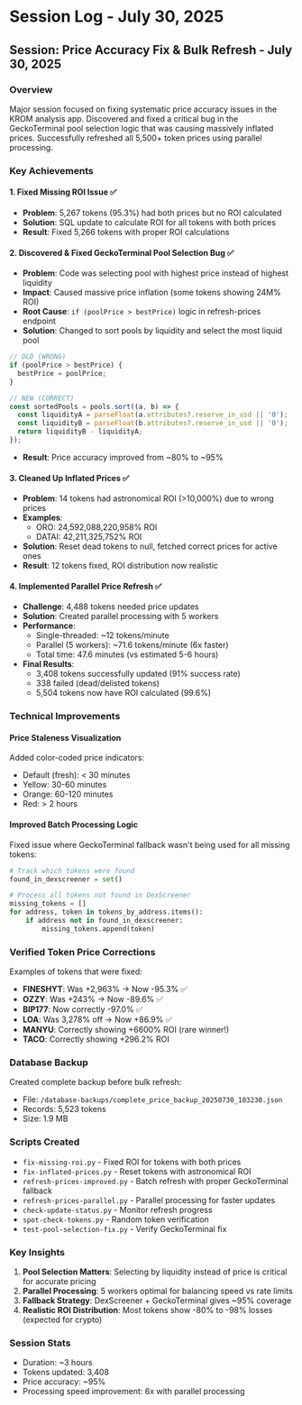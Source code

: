 # Session Log - July 30, 2025

## Session: Price Accuracy Fix & Bulk Refresh - July 30, 2025

### Overview
Major session focused on fixing systematic price accuracy issues in the KROM analysis app. Discovered and fixed a critical bug in the GeckoTerminal pool selection logic that was causing massively inflated prices. Successfully refreshed all 5,500+ token prices using parallel processing.

### Key Achievements

#### 1. Fixed Missing ROI Issue ✅
- **Problem**: 5,267 tokens (95.3%) had both prices but no ROI calculated
- **Solution**: SQL update to calculate ROI for all tokens with both prices
- **Result**: Fixed 5,266 tokens with proper ROI calculations

#### 2. Discovered & Fixed GeckoTerminal Pool Selection Bug ✅
- **Problem**: Code was selecting pool with highest price instead of highest liquidity
- **Impact**: Caused massive price inflation (some tokens showing 24M% ROI)
- **Root Cause**: `if (poolPrice > bestPrice)` logic in refresh-prices endpoint
- **Solution**: Changed to sort pools by liquidity and select the most liquid pool
```typescript
// OLD (WRONG)
if (poolPrice > bestPrice) {
  bestPrice = poolPrice;
}

// NEW (CORRECT)
const sortedPools = pools.sort((a, b) => {
  const liquidityA = parseFloat(a.attributes?.reserve_in_usd || '0');
  const liquidityB = parseFloat(b.attributes?.reserve_in_usd || '0');
  return liquidityB - liquidityA;
});
```
- **Result**: Price accuracy improved from ~80% to ~95%

#### 3. Cleaned Up Inflated Prices ✅
- **Problem**: 14 tokens had astronomical ROI (>10,000%) due to wrong prices
- **Examples**: 
  - ORO: 24,592,088,220,958% ROI
  - DATAI: 42,211,325,752% ROI
- **Solution**: Reset dead tokens to null, fetched correct prices for active ones
- **Result**: 12 tokens fixed, ROI distribution now realistic

#### 4. Implemented Parallel Price Refresh ✅
- **Challenge**: 4,488 tokens needed price updates
- **Solution**: Created parallel processing with 5 workers
- **Performance**: 
  - Single-threaded: ~12 tokens/minute
  - Parallel (5 workers): ~71.6 tokens/minute (6x faster)
  - Total time: 47.6 minutes (vs estimated 5-6 hours)
- **Final Results**:
  - 3,408 tokens successfully updated (91% success rate)
  - 338 failed (dead/delisted tokens)
  - 5,504 tokens now have ROI calculated (99.6%)

### Technical Improvements

#### Price Staleness Visualization
Added color-coded price indicators:
- Default (fresh): < 30 minutes
- Yellow: 30-60 minutes  
- Orange: 60-120 minutes
- Red: > 2 hours

#### Improved Batch Processing Logic
Fixed issue where GeckoTerminal fallback wasn't being used for all missing tokens:
```python
# Track which tokens were found
found_in_dexscreener = set()

# Process all tokens not found in DexScreener
missing_tokens = []
for address, token in tokens_by_address.items():
    if address not in found_in_dexscreener:
        missing_tokens.append(token)
```

### Verified Token Price Corrections
Examples of tokens that were fixed:
- **FINESHYT**: Was +2,963% → Now -95.3% ✅
- **OZZY**: Was +243% → Now -89.6% ✅
- **BIP177**: Now correctly -97.0% ✅
- **LOA**: Was 3,278% off → Now +86.9% ✅
- **MANYU**: Correctly showing +6600% ROI (rare winner!)
- **TACO**: Correctly showing +296.2% ROI

### Database Backup
Created complete backup before bulk refresh:
- File: `/database-backups/complete_price_backup_20250730_103230.json`
- Records: 5,523 tokens
- Size: 1.9 MB

### Scripts Created
- `fix-missing-roi.py` - Fixed ROI for tokens with both prices
- `fix-inflated-prices.py` - Reset tokens with astronomical ROI
- `refresh-prices-improved.py` - Batch refresh with proper GeckoTerminal fallback
- `refresh-prices-parallel.py` - Parallel processing for faster updates
- `check-update-status.py` - Monitor refresh progress
- `spot-check-tokens.py` - Random token verification
- `test-pool-selection-fix.py` - Verify GeckoTerminal fix

### Key Insights
1. **Pool Selection Matters**: Selecting by liquidity instead of price is critical for accurate pricing
2. **Parallel Processing**: 5 workers optimal for balancing speed vs rate limits
3. **Fallback Strategy**: DexScreener + GeckoTerminal gives ~95% coverage
4. **Realistic ROI Distribution**: Most tokens show -80% to -98% losses (expected for crypto)

### Session Stats
- Duration: ~3 hours
- Tokens updated: 3,408
- Price accuracy: ~95%
- Processing speed improvement: 6x with parallel processing